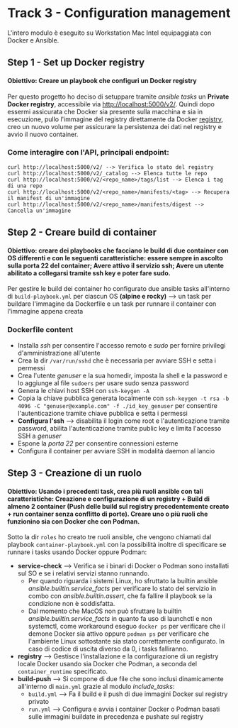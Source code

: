 # Track 3 - Configuration management

L'intero modulo è eseguito su Workstation Mac Intel equipaggiata con Docker e Ansible.

## Step 1 - Set up Docker registry
#### **Obiettivo:** Creare un playbook che configuri un Docker registry

Per questo progetto ho deciso di setuppare tramite *ansible tasks* un **Private Docker registry**, accessibile via <http://localhost:5000/v2/>. 
Quindi dopo essermi assicurata che Docker sia presente sulla macchina e sia in esecuzione, pullo l'immagine del registry direttamente da Docker [registry](https://hub.docker.com/_/registry), creo un nuovo volume per assicurare la persistenza dei dati nel registry e avvio il nuovo container.

### Come interagire con l'API, principali endpoint:
```
curl http://localhost:5000/v2/ --> Verifica lo stato del registry
curl http://localhost:5000/v2/_catalog --> Elenca tutte le repo
curl http://localhost:5000/v2/<repo_name>/tags/list --> Elenca i tag di una repo
curl http://localhost:5000/v2/<repo_name>/manifests/<tag> --> Recupera il manifest di un'immagine
curl http://localhost:5000/v2/<repo_name>/manifests/digest --> Cancella un'immagine
```

## Step 2 - Creare build di container
#### **Obiettivo:** creare dei playbooks che facciano le build di due container con OS differenti e con le seguenti caratteristiche: essere sempre in ascolto sulla porta 22 del container; Avere attivo il servizio ssh; Avere un utente abilitato a collegarsi tramite ssh key e poter fare sudo.

Per gestire le build dei container ho configurato due ansible tasks all'interno di `build-playbook.yml` per ciascun OS **(alpine e rocky)** --> un task per buildare l'immagine da Dockerfile e un task per runnare il container con l'immagine appena creata

### Dockerfile content
* Installa *ssh* per consentire l'accesso remoto e *sudo* per fornire privilegi d'amministrazione all'utente
* Crea la dir `/var/run/sshd` che è necessaria per avviare SSH e setta i permessi
* Crea l'utente *genuser* e la sua homedir, imposta la shell e la password e lo aggiunge al file `sudoers` per usare sudo senza password
* Genera le chiavi host SSH con `ssh-keygen -A`
* Copia la chiave pubblica generata localmente con `ssh-keygen -t rsa -b 4096 -C "genuser@example.com" -f ./id_key_genuser` per consentire l'autenticazione tramite chiave pubblica e setta i permessi
* **Configura l'ssh** --> disabilita il login come root e l'autenticazione tramite password, abilita l'autenticazione tramite public key e limita l'accesso SSH a *genuser*
* Espone la *porta 22* per consentire connessioni esterne
* Configura il container per avviare SSH in modalità daemon al lancio

## Step 3 - Creazione di un ruolo
#### **Obiettivo:** Usando i precedenti task, crea più ruoli ansible con tali caratteristiche: Creazione e configurazione di un registry + Build di almeno 2 container (Push delle build sul registry precedentemente creato + run container senza conflitto di porte). Creare uno o più ruoli che funzionino sia con Docker che con Podman.

Sotto la dir `roles` ho creato tre ruoli ansible, che vengono chiamati dal playbook `container-playbook.yml` con la possibilità inoltre di specificare se runnare i tasks usando Docker oppure Podman:
* **service-check** --> Verifica se i binari di Docker o Podman sono installati sul SO e se i relativi servizi stanno runnando.
  * Per quando riguarda i sistemi Linux, ho sfruttato la builtin ansible *ansible.builtin.service_facts* per verificare lo stato del servizio in combo con *ansible.builtin.assert*, che fa fallire il playbook se la condizione non è soddisfatta.
  * Dal momento che MacOS non può sfruttare la builtin *ansible.builtin.service_facts* in quanto fa uso di launchctl e non systemctl, come workaround eseguo `docker ps` per verificare che il demone Docker sia attivo oppure `podman ps` per verificare che l'ambiente Linux sottostante sia stato correttamente configurato. In caso di codice di uscita diverso da 0, i tasks falliranno.
* **registry** --> Gestisce l'installazione e la configurazione di un registry locale Docker usando sia Docker che Podman, a seconda del `container_runtime` specificato.
* **build-push** --> Si compone di due file che sono inclusi dinamicamente all'interno di `main.yml` grazie al modulo *include_tasks*:
  * `build.yml` --> Fa il build e il push di due immagini Docker sul registry privato
  * `run.yml` --> Configura e avvia i container Docker o Podman basati sulle immagini buildate in precedenza e pushate sul registry 
